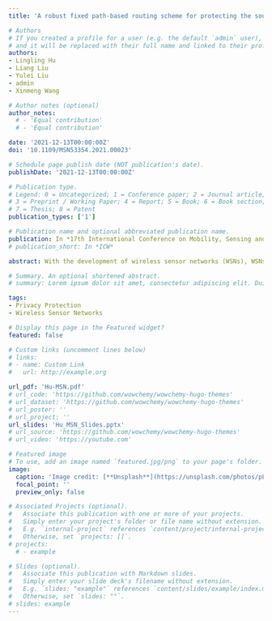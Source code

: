 ```yaml
---
title: 'A robust fixed path-based routing scheme for protecting the source location privacy in WSNs'

# Authors
# If you created a profile for a user (e.g. the default `admin` user), write the username (folder name) here
# and it will be replaced with their full name and linked to their profile.
authors:
- Lingling Hu
- Liang Liu
- Yulei Liu
- admin
- Xinmeng Wang

# Author notes (optional)
author_notes:
  # - 'Equal contribution'
  # - 'Equal contribution'

date: '2021-12-13T00:00:00Z'
doi: '10.1109/MSN53354.2021.00023'

# Schedule page publish date (NOT publication's date).
publishDate: '2021-12-13T00:00:00Z'

# Publication type.
# Legend: 0 = Uncategorized; 1 = Conference paper; 2 = Journal article;
# 3 = Preprint / Working Paper; 4 = Report; 5 = Book; 6 = Book section;
# 7 = Thesis; 8 = Patent
publication_types: ['1']

# Publication name and optional abbreviated publication name.
publication: In *17th International Conference on Mobility, Sensing and Networking (**MSN 2021**)* [CCF C]
# publication_short: In *ICW*

abstract: With the development of wireless sensor networks (WSNs), WSNs have been widely used in various fields such as animal habitat detection, military surveillance, etc. This paper focuses on protecting the source location privacy (SLP) in WSNs. Existing algorithms perform poorly in non-uniform networks which are common in reality. In order to address the performance degradation problem of existing algorithms in non-uniform networks, this paper proposes a robust fixed path-based random routing scheme (RFRR), which guarantees the path diversity with certainty in non-uniform networks. In RFRR, the data packets are sent by selecting a routing path that is highly differentiated from each other, which effectively protects SLP and resists the backtracking attack. The experimental results show that RFRR increases the difficulty of the backtracking attack while safekeeping the balance between security and energy consumption.

# Summary. An optional shortened abstract.
# summary: Lorem ipsum dolor sit amet, consectetur adipiscing elit. Duis posuere tellus ac convallis placerat. Proin tincidunt magna sed ex sollicitudin condimentum.

tags:
- Privacy Protection
- Wireless Sensor Networks

# Display this page in the Featured widget?
featured: false

# Custom links (uncomment lines below)
# links:
# - name: Custom Link
#   url: http://example.org

url_pdf: 'Hu-MSN.pdf'
# url_code: 'https://github.com/wowchemy/wowchemy-hugo-themes'
# url_dataset: 'https://github.com/wowchemy/wowchemy-hugo-themes'
# url_poster: ''
# url_project: ''
url_slides: 'Hu_MSN_Slides.pptx'
# url_source: 'https://github.com/wowchemy/wowchemy-hugo-themes'
# url_video: 'https://youtube.com'

# Featured image
# To use, add an image named `featured.jpg/png` to your page's folder.
image:
  caption: 'Image credit: [**Unsplash**](https://unsplash.com/photos/pLCdAaMFLTE)'
  focal_point: ''
  preview_only: false

# Associated Projects (optional).
#   Associate this publication with one or more of your projects.
#   Simply enter your project's folder or file name without extension.
#   E.g. `internal-project` references `content/project/internal-project/index.md`.
#   Otherwise, set `projects: []`.
# projects:
  # - example

# Slides (optional).
#   Associate this publication with Markdown slides.
#   Simply enter your slide deck's filename without extension.
#   E.g. `slides: "example"` references `content/slides/example/index.md`.
#   Otherwise, set `slides: ""`.
# slides: example
---
```


<!-- {{% callout note %}}
Click the _Cite_ button above to demo the feature to enable visitors to import publication metadata into their reference management software.
{{% /callout %}}

{{% callout note %}}
Create your slides in Markdown - click the _Slides_ button to check out the example.
{{% /callout %}}

Supplementary notes can be added here, including [code, math, and images](https://wowchemy.com/docs/writing-markdown-latex/). -->

